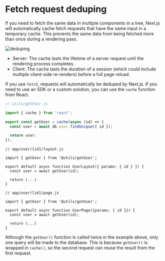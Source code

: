 # Fetch request deduping
If you need to fetch the same data in multiple components in a tree, Next.js will automatically cache fetch requests that have the same input in a temporary cache. This prevents the same data from being fetched more than once during a rendering pass.

![deduping](https://assets.vercel.com/image/upload/f_auto,q_100,w_1600/v1673006076/nextjs-docs/darkmode/deduplicated-fetch-requests.png)

* Server: The cache lasts the lifetime of a server request until the rendering process completes.
* Client: The cache lasts the duration of a session (which could include multiple client-side re-renders) before a full page reload.

If you use `fetch`, requests will automatically be deduped by Next.js. If you need to use an SDK or a custom solution, you can use the `cache` function from React.


```ts
// utils/getUser.js

import { cache } from 'react';

export const getUser = cache(async (id) => {
  const user = await db.user.findUnique({ id });

  return user;
});
```

```tsx
// app/user/[id]/layout.js

import { getUser } from '@utils/getUser';

export default async function UserLayout({ params: { id } }) {
  const user = await getUser(id);

  return (...)
}
```

```tsx
// app/user/[id]/page.js

import { getUser } from '@utils/getUser';

export default async function UserPage({params: { id }}) {
  const user = await getUser(id);

  return (...)
}
```

Although the `getUser()` function is called twice in the example above, only one query will be made to the database. This is because `getUser()` is wrapped in `cache()`, so the second request can reuse the result from the first request.
